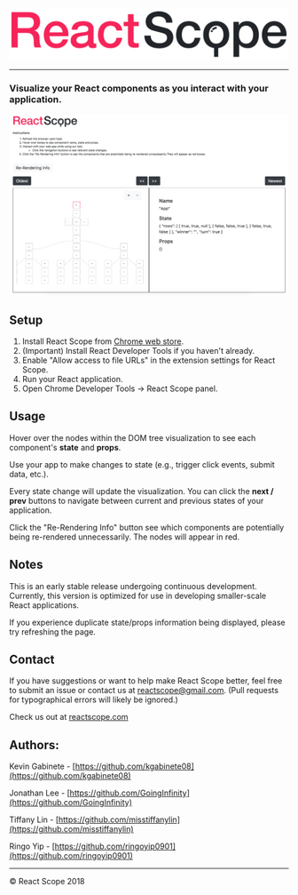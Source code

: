 ![React Scope](/assets/react_caps.png)

___

### Visualize your React components as you interact with your application.

![React Scope screenshot](/assets/react-scope-screenshot-updated.png)

## Setup

1. Install React Scope from [Chrome web store](https://chrome.google.com/webstore/detail/react-scope/nkkiickggkoojpdiajhgkbdmfgcinlai).
2. (Important) Install React Developer Tools if you haven't already.
3. Enable "Allow access to file URLs" in the extension settings for React Scope.
4. Run your React application.
5. Open Chrome Developer Tools -> React Scope panel.

## Usage

Hover over the nodes within the DOM tree visualization to see each component's **state** and **props**.

Use your app to make changes to state (e.g., trigger click events, submit data, etc.).

Every state change will update the visualization. You can click the **next / prev** buttons to navigate between current and previous states of your application.

Click the "Re-Rendering Info" button see which components are potentially being re-rendered unnecessarily. The nodes will appear in red.

## Notes

This is an early stable release undergoing continuous development. Currently, this version is optimized for use in developing smaller-scale React applications.

If you experience duplicate state/props information being displayed, please try refreshing the page.

## Contact

If you have suggestions or want to help make React Scope better, feel free to submit an issue or contact us at reactscope@gmail.com. (Pull requests for typographical errors will likely be ignored.)

Check us out at [reactscope.com](http://reactscope.com)

## Authors:

Kevin Gabinete - [https://github.com/kgabinete08](https://github.com/kgabinete08)

Jonathan Lee - [https://github.com/GoingInfinity](https://github.com/GoingInfinity)

Tiffany Lin - [https://github.com/misstiffanylin](https://github.com/misstiffanylin)

Ringo Yip - [https://github.com/ringoyip0901](https://github.com/ringoyip0901)

___

&copy; React Scope 2018
